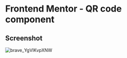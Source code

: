 # Frontend Mentor - QR code component

## Screenshot
![brave_YgVIKvpXNW](https://user-images.githubusercontent.com/106033066/213884034-345586e8-aaa5-48d2-bdf8-192c4a429133.png)
